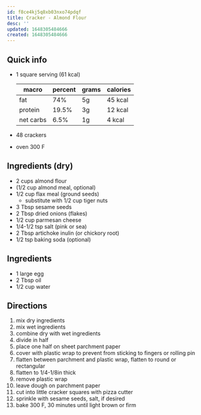 ```yaml
---
id: f8ce4kj5q8xb03nxo74pdqf
title: Cracker - Almond Flour
desc: ''
updated: 1648305484666
created: 1648305484666
---
```


## Quick info
- 1 square serving (61 kcal)

    | macro | percent | grams | calories |
    | ---  | --- | --- | --- |
    | fat | 74% | 5g | 45 kcal |
    | protein | 19.5% | 3g | 12 kcal |
    | net carbs | 6.5% | 1g | 4 kcal |
- 48 crackers
- oven 300 F

## Ingredients (dry)
- 2 cups almond flour
- (1/2 cup almond meal, optional)
- 1/2 cup flax meal (ground seeds)
    - substitute with 1/2 cup tiger nuts
- 3 Tbsp sesame seeds
- 2 Tbsp dried onions (flakes)
- 1/2 cup parmesan cheese
- 1/4-1/2 tsp salt (pink or sea)
- 2 Tbsp artichoke inulin (or chickory root)
- 1/2 tsp baking soda (optional)

## Ingredients
- 1 large egg
- 2 Tbsp oil
- 1/2 cup water

## Directions
1. mix dry ingredients
1. mix wet ingredients
1. combine dry with wet ingredients
1. divide in half
1. place one half on sheet parchment paper
1. cover with plastic wrap to prevent from sticking to fingers or rolling pin
1. flatten between parchment and plastic wrap, flatten to round or rectangular
1. flatten to 1/4-1/8in thick
1. remove plastic wrap
1. leave dough on parchment paper
1. cut into little cracker squares with pizza cutter
1. sprinkle with sesame seeds, salt, if desired
1. bake 300 F, 30 minutes until light brown or firm
